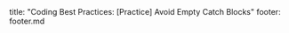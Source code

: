 <frontmatter>
title: "Coding Best Practices: [Practice] Avoid Empty Catch Blocks"
footer: footer.md
</frontmatter>

<include src="navbar.md" boilerplate />

<include src="unit-inPage-asFlat.md" boilerplate />
